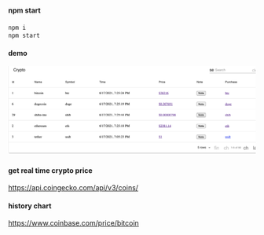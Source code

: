 

#### npm start

```
npm i
npm start
```

#### demo
![alt text](https://github.com/taixingbi/react-table-crypto/blob/main/page.png)

#### get real time crypto price

https://api.coingecko.com/api/v3/coins/


#### history chart
https://www.coinbase.com/price/bitcoin
